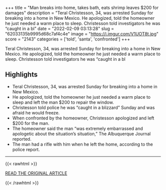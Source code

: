 +++
title = "Man breaks into home, takes bath, eats shrimp leaves $200 for damages"
description = "Teral Christesson, 34, was arrested Sunday for breaking into a home in New Mexico. He apologized, told the homeowner he just needed a warm place to sleep. Christesson told investigators he was “caught in a bl"
date = "2022-02-09 03:13:28"
slug = "62033135b9995d68c7af4c4e"
image = "https://i.imgur.com/V1UOT8t.jpg"
score = "2143"
categories = ['told', 'santa', 'confronted']
+++

Teral Christesson, 34, was arrested Sunday for breaking into a home in New Mexico. He apologized, told the homeowner he just needed a warm place to sleep. Christesson told investigators he was “caught in a bl

## Highlights

- Teral Christesson, 34, was arrested Sunday for breaking into a home in New Mexico.
- He apologized, told the homeowner he just needed a warm place to sleep and left the man $200 to repair the window.
- Christesson told police he was “caught in a blizzard” Sunday and was afraid he would freeze.
- When confronted by the homeowner, Christesson apologized and left $200 for the man.
- The homeowner said the man “was extremely embarrassed and apologetic about the situation’s situation,” The Albuquerque Journal reported.
- The man had a rifle with him when he left the home, according to the police report.

---

{{< rawhtml >}}
  <p class="article-category">
    <a target="_blank" href="https://www.fox13memphis.com/news/trending/man-breaks-into-home-takes-bath-eats-shrimp-leaves-200-damages/A2PIAJHYTFD5RC6SR5YTKFQTPA/">READ THE ORIGINAL ARTICLE</a>
  </p>
{{< /rawhtml >}}
